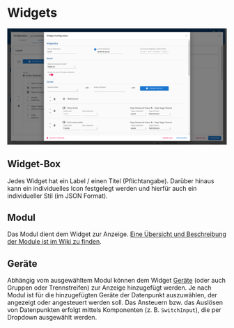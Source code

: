 # Widgets

![Widgets](../.gitbook/assets/widgets.png)

## Widget-Box

Jedes Widget hat ein Label / einen Titel \(Pflichtangabe\). Darüber hinaus kann ein individuelles Icon festgelegt werden und hierfür auch ein individueller Stil \(im JSON Format\).

## Modul

Das Modul dient dem Widget zur Anzeige. [Eine Übersicht und Beschreibung der Module ist im Wiki zu finden](modules.md).

## Geräte

Abhängig vom ausgewähltem Modul können dem Widget [Geräte](../geraete/devices/) \(oder auch Gruppen oder Trennstreifen\) zur Anzeige hinzugefügt werden. Je nach Modul ist für die hinzugefügten Geräte der Datenpunkt auszuwählen, der angezeigt oder angesteuert werden soll. Das Ansteuern bzw. das Auslösen von Datenpunkten erfolgt mittels Komponenten \(z. B. `SwitchInput`\), die per Dropdown ausgewählt werden.

